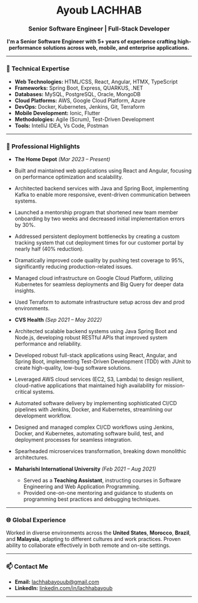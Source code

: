 
<h1 align="center">Ayoub LACHHAB</h1>

<h3 align="center">Senior Software Engineer | Full-Stack Developer</h3>

<p align="center">
  <strong>
 I'm a Senior Software Engineer with 5+ years of experience crafting high-performance solutions across web, mobile, and enterprise applications.
  </strong>
</p>

---

### 🚀 **Technical Expertise**

- **Web Technologies:** HTML/CSS, React, Angular, HTMX, TypeScript
- **Frameworks:** Spring Boot, Express, QUARKUS, .NET
- **Databases:** MySQL, PostgreSQL, Oracle, MongoDB
- **Cloud Platforms:** AWS, Google Cloud Platform, Azure
- **DevOps:** Docker, Kubernetes, Jenkins, Git, Terraform
- **Mobile Development:** Ionic, Flutter
- **Methodologies:** Agile (Scrum), Test-Driven Development
- **Tools:** IntelliJ IDEA, Vs Code, Postman


---

### 💼 **Professional Highlights**

- **The Home Depot** *(Mar 2023 – Present)*
- Built and maintained web applications using React and Angular, focusing on performance optimization and scalability.
- Architected backend services with Java and Spring Boot, implementing Kafka to enable more responsive, event-driven communication between systems.
- Launched a mentorship program that shortened new team member onboarding by two weeks and decreased initial implementation errors by 30%.
- Addressed persistent deployment bottlenecks by creating a custom tracking system that cut deployment times for our customer portal by nearly half (40% reduction).
- Dramatically improved code quality by pushing test coverage to 95%, significantly reducing production-related issues.
- Managed cloud infrastructure on Google Cloud Platform, utilizing Kubernetes for seamless deployments and Big Query for deeper data insights.
- Used Terraform to automate infrastructure setup across dev and prod environments.

- **CVS Health** *(Sep 2021 – May 2022)*
- Architected scalable backend systems using Java Spring Boot and Node.js, developing robust RESTful APIs that improved system performance and reliability.
- Developed robust full-stack applications using React, Angular, and Spring Boot, implementing Test-Driven Development (TDD) with JUnit to create high-quality, low-bug software solutions.
- Leveraged AWS cloud services (EC2, S3, Lambda) to design resilient, cloud-native applications that maintained high availability for mission-critical systems.
- Automated software delivery by implementing sophisticated CI/CD pipelines with Jenkins, Docker, and Kubernetes, streamlining our development workflow.
- Designed and managed complex CI/CD workflows using Jenkins, Docker, and Kubernetes, automating software build, test, and deployment processes for seamless integration.
- Spearheaded microservices transformation, breaking down monolithic architectures.


- **Maharishi International University** *(Feb 2021 – Aug 2021)*  
  - Served as a **Teaching Assistant**, instructing courses in Software Engineering and Web Application Programming.  
  - Provided one-on-one mentoring and guidance to students on programming best practices and debugging techniques.  

---

### 🌐 **Global Experience**

Worked in diverse environments across the **United States**, **Morocco**, **Brazil**, and **Malaysia**, adapting to different cultures and work practices. Proven ability to collaborate effectively in both remote and on-site settings.

---

### 📫 **Contact Me**

- **Email:** [lachhabayouub@gmail.com](mailto:lachhabayouub@gmail.com)  
- **LinkedIn:** [linkedin.com/in/lachhabayoub](https://www.linkedin.com/in/lachhabayoub/)

---
